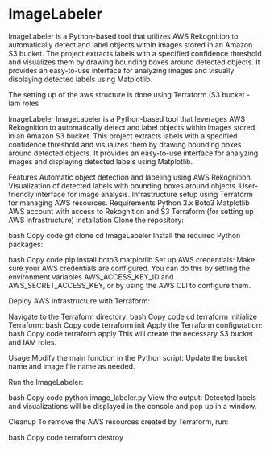# ImageLabeler

ImageLabeler is a Python-based tool that utilizes AWS Rekognition to automatically detect and label objects within images stored in an Amazon S3 bucket. The project extracts labels with a specified confidence threshold and visualizes them by drawing bounding boxes around detected objects. It provides an easy-to-use interface for analyzing images and visually displaying detected labels using Matplotlib.

The setting up of the aws structure is done using Terraform (S3 bucket - Iam roles 

ImageLabeler
ImageLabeler is a Python-based tool that leverages AWS Rekognition to automatically detect and label objects within images stored in an Amazon S3 bucket. This project extracts labels with a specified confidence threshold and visualizes them by drawing bounding boxes around detected objects. It provides an easy-to-use interface for analyzing images and displaying detected labels using Matplotlib.

Features
Automatic object detection and labeling using AWS Rekognition.
Visualization of detected labels with bounding boxes around objects.
User-friendly interface for image analysis.
Infrastructure setup using Terraform for managing AWS resources.
Requirements
Python 3.x
Boto3
Matplotlib
AWS account with access to Rekognition and S3
Terraform (for setting up AWS infrastructure)
Installation
Clone the repository:

bash
Copy code
git clone <repository-url>
cd ImageLabeler
Install the required Python packages:

bash
Copy code
pip install boto3 matplotlib
Set up AWS credentials: Make sure your AWS credentials are configured. You can do this by setting the environment variables AWS_ACCESS_KEY_ID and AWS_SECRET_ACCESS_KEY, or by using the AWS CLI to configure them.

Deploy AWS infrastructure with Terraform:

Navigate to the Terraform directory:
bash
Copy code
cd terraform
Initialize Terraform:
bash
Copy code
terraform init
Apply the Terraform configuration:
bash
Copy code
terraform apply
This will create the necessary S3 bucket and IAM roles.

Usage
Modify the main function in the Python script: Update the bucket name and image file name as needed.

Run the ImageLabeler:

bash
Copy code
python image_labeler.py
View the output: Detected labels and visualizations will be displayed in the console and pop up in a window.

Cleanup
To remove the AWS resources created by Terraform, run:

bash
Copy code
terraform destroy
